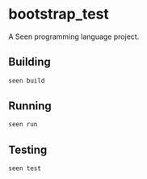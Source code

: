 # bootstrap_test

A Seen programming language project.

## Building

```bash
seen build
```

## Running

```bash
seen run
```

## Testing

```bash
seen test
```
